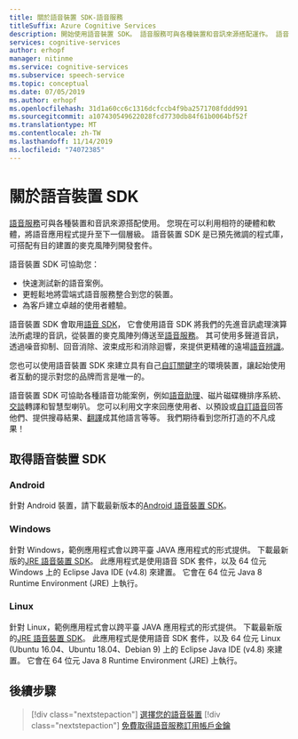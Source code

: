 ```yaml
---
title: 關於語音裝置 SDK-語音服務
titleSuffix: Azure Cognitive Services
description: 開始使用語音裝置 SDK。 語音服務可與各種裝置和音訊來源搭配運作。 語音裝置 SDK 是已預先微調的程式庫，可搭配有目的建置的麥克風陣列開發套件。
services: cognitive-services
author: erhopf
manager: nitinme
ms.service: cognitive-services
ms.subservice: speech-service
ms.topic: conceptual
ms.date: 07/05/2019
ms.author: erhopf
ms.openlocfilehash: 31d1a60cc6c1316dcfccb4f9ba2571708fddd991
ms.sourcegitcommit: a107430549622028fcd7730db84f61b0064bf52f
ms.translationtype: MT
ms.contentlocale: zh-TW
ms.lasthandoff: 11/14/2019
ms.locfileid: "74072385"
---
```

# <a name="about-the-speech-devices-sdk"></a>關於語音裝置 SDK

[語音服務](overview.md)可與各種裝置和音訊來源搭配使用。 您現在可以利用相符的硬體和軟體，將語音應用程式提升至下一個層級。 語音裝置 SDK 是已預先微調的程式庫，可搭配有目的建置的麥克風陣列開發套件。

語音裝置 SDK 可協助您：

- 快速測試新的語音案例。
- 更輕鬆地將雲端式語音服務整合到您的裝置。
- 為客戶建立卓越的使用者體驗。

語音裝置 SDK 會取用[語音 SDK](speech-sdk.md)， 它會使用語音 SDK 將我們的先進音訊處理演算法所處理的音訊，從裝置的麥克風陣列傳送至[語音服務](overview.md)。 其可使用多聲道音訊，透過噪音抑制、回音消除、波束成形和消除迴響，來提供更精確的遠場[語音辨識](speech-to-text.md)。

您也可以使用語音裝置 SDK 來建立具有自己[自訂關鍵字](speech-devices-sdk-create-kws.md)的環境裝置，讓起始使用者互動的提示對您的品牌而言是唯一的。

語音裝置 SDK 可協助各種語音功能案例，例如[語音助理](https://aka.ms/bots/speech/va)、磁片磁碟機排序系統、[交談](conversation-transcription-service.md)轉譯和智慧型喇叭。 您可以利用文字來回應使用者、以預設或[自訂語音](how-to-customize-voice-font.md)回答他們、提供搜尋結果、[翻譯](speech-translation.md)成其他語言等等。 我們期待看到您所打造的不凡成果！

## <a name="get-the-speech-devices-sdk"></a>取得語音裝置 SDK

### <a name="android"></a>Android

針對 Android 裝置，請下載最新版本的[Android 語音裝置 SDK](https://aka.ms/sdsdk-download-android)。

### <a name="windows"></a>Windows

針對 Windows，範例應用程式會以跨平臺 JAVA 應用程式的形式提供。 下載最新版的[JRE 語音裝置 SDK](https://aka.ms/sdsdk-download-JRE)。
此應用程式是使用語音 SDK 套件，以及 64 位元 Windows 上的 Eclipse Java IDE (v4.8) 來建置。 它會在 64 位元 Java 8 Runtime Environment (JRE) 上執行。

### <a name="linux"></a>Linux

針對 Linux，範例應用程式會以跨平臺 JAVA 應用程式的形式提供。 下載最新版的[JRE 語音裝置 SDK](https://aka.ms/sdsdk-download-JRE)。
此應用程式是使用語音 SDK 套件，以及 64 位元 Linux (Ubuntu 16.04、Ubuntu 18.04、Debian 9) 上的 Eclipse Java IDE (v4.8) 來建置。 它會在 64 位元 Java 8 Runtime Environment (JRE) 上執行。

## <a name="next-steps"></a>後續步驟

> [!div class="nextstepaction"]
> [選擇您的語音裝置](get-speech-devices-sdk.md)
> [!div class="nextstepaction"]
> [免費取得語音服務訂用帳戶金鑰](get-started.md)
